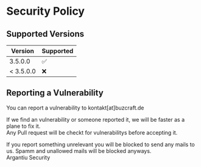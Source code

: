 # Security Policy

## Supported Versions

| Version | Supported          |
| ------- | ------------------ |
| 3.5.0.0   | :white_check_mark: |
| < 3.5.0.0   | :x:                |

## Reporting a Vulnerability

You can report a vulnerability to kontakt[at]buzcraft.de

If we find an vulnerability or someone reported it, we will be faster as a plane to fix it.  
Any Pull request will be checkt for vulnerabilitys before accepting it.

If you report something unrelevant you will be blocked to send any mails to us.
Spamm and unallowed mails will be blocked anyways.  
Argantiu Security
